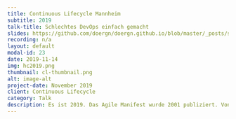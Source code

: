 ```yaml
---
title: Continuous Lifecycle Mannheim
subtitle: 2019
talk-title: Schlechtes DevOps einfach gemacht
slides: https://github.com/doergn/doergn.github.io/blob/master/_posts/slides/BadDevOpsCL2019.pdf
recording: n/a
layout: default
modal-id: 23
date: 2019-11-14
img: hc2019.png
thumbnail: cl-thumbnail.png
alt: image-alt
project-date: November 2019
client: Continuous Lifecycle
category: Talk
description: Es ist 2019. Das Agile Manifest wurde 2001 publiziert. Von Continuous Delivery spricht man seit rund zehn Jahren. Es ist also &auml;hnlich alt wie DevOps, das 2009 das Licht der Welt erblickte. Seit Jahren studieren wir Software-Entwicklungsmethoden, die gut funktionieren, und doch k&auml;mpfen wir oft vergebens f&uuml;r besseres DevOps in unseren Firmen. Wir sollten anfangen zu schauen, was nicht funktioniert und warum es nicht funktioniert. Dieser Vortrag zeigt DevOps-Methoden, die nicht, nicht gut oder nur unter gewissen Rahmenbedingungen funktionieren. Dabei gehe ich u.a. auf Firmenkultur, Organisationsformen, Architektur, Agile Theater, Tool Verliebtheit u.v.a.m. ein. Ziel ist es den Teilnehmern aufzuzeigen, warum diese Methoden nicht funktionieren. Mit diesem Wissen sollen die Teilnehmer in die Lage versetzt werden schlechte DevOps-Methoden zu vermeiden, um bessere DevOps-Methoden &#34;richtig&#34; anzuwenden. 
---
```

